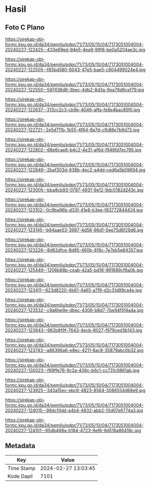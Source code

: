 # Hasil

## Foto C Plano

https://sirekap-obj-formc.kpu.go.id/da34/pemilu/pdpr/71/73/05/10/04/7173051004004-20240227-122425--433e69ed-94e5-4ea9-99f8-be0a5204ae3c.jpg

https://sirekap-obj-formc.kpu.go.id/da34/pemilu/pdpr/71/73/05/10/04/7173051004004-20240227-122505--f85bd580-6043-47e5-bae5-c604499024e4.jpg

https://sirekap-obj-formc.kpu.go.id/da34/pemilu/pdpr/71/73/05/10/04/7173051004004-20240227-122550--597438d8-3bec-4db2-8d3a-9ea79d8cef79.jpg

https://sirekap-obj-formc.kpu.go.id/da34/pemilu/pdpr/71/73/05/10/04/7173051004004-20240227-122637--313cc2c3-cb9e-4046-affa-fe8e4bac85f0.jpg

https://sirekap-obj-formc.kpu.go.id/da34/pemilu/pdpr/71/73/05/10/04/7173051004004-20240227-122721--2e5d711b-1b55-4f64-8a7d-cfb88e7b9d73.jpg

https://sirekap-obj-formc.kpu.go.id/da34/pemilu/pdpr/71/73/05/10/04/7173051004004-20240227-122802--68e6cae8-b4c2-4e31-af6d-f948fd7ec785.jpg

https://sirekap-obj-formc.kpu.go.id/da34/pemilu/pdpr/71/73/05/10/04/7173051004004-20240227-122849--2baf303d-638b-4ec2-a4dd-ced6a5b09694.jpg

https://sirekap-obj-formc.kpu.go.id/da34/pemilu/pdpr/71/73/05/10/04/7173051004004-20240227-123005--bba8cb93-0797-4931-9e12-9dc0182d243c.jpg

https://sirekap-obj-formc.kpu.go.id/da34/pemilu/pdpr/71/73/05/10/04/7173051004004-20240227-123102--0c9ba96b-d33f-41e8-b3ee-f83772844424.jpg

https://sirekap-obj-formc.kpu.go.id/da34/pemilu/pdpr/71/73/05/10/04/7173051004004-20240227-123145--b64aae53-3987-4d56-96d1-0ee75d6f29d6.jpg

https://sirekap-obj-formc.kpu.go.id/da34/pemilu/pdpr/71/73/05/10/04/7173051004004-20240227-123226--8d62dfce-8d85-460b-818c-7e7eb5e84357.jpg

https://sirekap-obj-formc.kpu.go.id/da34/pemilu/pdpr/71/73/05/10/04/7173051004004-20240227-125449--1206b88b-ceab-42a5-bd18-991689cf6a0b.jpg

https://sirekap-obj-formc.kpu.go.id/da34/pemilu/pdpr/71/73/05/10/04/7173051004004-20240227-123411--623d8220-4b61-4a65-a7f9-d2c31d99ca4e.jpg

https://sirekap-obj-formc.kpu.go.id/da34/pemilu/pdpr/71/73/05/10/04/7173051004004-20240227-123532--c9a6be9e-dbec-4306-b8d7-7be94f5f4a4a.jpg

https://sirekap-obj-formc.kpu.go.id/da34/pemilu/pdpr/71/73/05/10/04/7173051004004-20240227-123643--962b8f9f-7643-4ecb-8027-f979ced3b143.jpg

https://sirekap-obj-formc.kpu.go.id/da34/pemilu/pdpr/71/73/05/10/04/7173051004004-20240227-123743--a86366a6-e8ec-4211-8ac8-35879abc0b32.jpg

https://sirekap-obj-formc.kpu.go.id/da34/pemilu/pdpr/71/73/05/10/04/7173051004004-20240227-130023--f69ffe76-9c2a-438c-b6c1-cc731c9861ab.jpg

https://sirekap-obj-formc.kpu.go.id/da34/pemilu/pdpr/71/73/05/10/04/7173051004004-20240227-123925--343a15ec-ebc6-4823-8564-3086554d68e9.jpg

https://sirekap-obj-formc.kpu.go.id/da34/pemilu/pdpr/71/73/05/10/04/7173051004004-20240227-124015--99dc10dd-a4b4-4832-abb2-10d07e6774a3.jpg

https://sirekap-obj-formc.kpu.go.id/da34/pemilu/pdpr/71/73/05/10/04/7173051004004-20240227-124101--65db468a-b184-4723-9ef6-8d518a86418c.jpg


## Metadata

| Key        | Value               |
| ---------- | ------------------- |
| Time Stamp | 2024-02-27 13:03:45 |
| Kode Dapil | 7101                |



